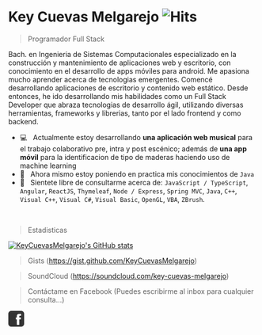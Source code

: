 <!--
**KeyCuevasMelgarejo/KeyCuevasMelgarejo** is a ✨ _special_ ✨ repository because its `README.md` (this file) appears on your GitHub profile.-->
# Key Cuevas Melgarejo ![Hits](https://hitcounter.pythonanywhere.com/count/tag.svg?url=https%3A%2F%2Fgithub.com%2FKeyCuevasMelgarejo%2FKeyCuevasMelgarejo)
>Programador Full Stack

Bach. en Ingenieria de Sistemas Computacionales especializado en la construcción y mantenimiento de aplicaciones web y escritorio, con conocimiento en el desarrollo de apps móviles para android. Me apasiona mucho aprender acerca de tecnologias emergentes. Comencé desarrollando aplicaciones de escritorio y contenido web estático. Desde entonces, he ido desarrollando mis habilidades como un Full Stack Developer que abraza tecnologias de desarrollo ágil, utilizando diversas herramientas, frameworks y librerias, tanto por el lado frontend y como backend.

  * 💻 &nbsp; Actualmente estoy desarrollando **una aplicación web musical** para el trabajo colaborativo pre, intra y post escénico; además de **una app móvil**     para la identificacion de tipo de maderas haciendo uso de machine learning
  * 🌱 &nbsp; Ahora mismo estoy poniendo en practica mis conocimientos de `Java`
  * 💬 &nbsp; Sientete libre de consultarme acerca de:
  `JavaScript / TypeScript`, `Angular`, `ReactJS`, `Thymeleaf`, `Node / Express`, `Spring MVC`, `Java`, `C++`, `Visual C++`, `Visual C#`, `Visual Basic`, `OpenGL`, `VBA`, `ZBrush`.
<br >

>Estadisticas

[![KeyCuevasMelgarejo's GitHub stats](https://github-readme-stats.vercel.app/api?username=KeyCuevasMelgarejo&show_icons=true)](https://github.com/KeyCuevasMelgarejo)

>Gists
(https://gist.github.com/KeyCuevasMelgarejo)

>SoundCloud
(https://soundcloud.com/key-cuevas-melgarejo)

>Contáctame en Facebook
(Puedes escribirme al inbox para cualquier consulta...)

[![Facebook](https://raw.githubusercontent.com/KeyCuevasMelgarejo/KeyCuevasMelgarejo/master/facebook-icon.png)](https://www.facebook.com/key.cuevasmelgarejo/)
<!-- ![Header](https://raw.githubusercontent.com/KeyCuevasMelgarejo/KeyCuevasMelgarejo/master/cabecera.png)-->

